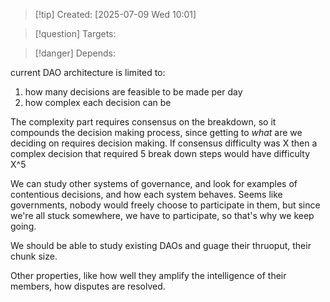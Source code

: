 
>[!tip] Created: [2025-07-09 Wed 10:01]

>[!question] Targets: 

>[!danger] Depends: 

current DAO architecture is limited to:
1. how many decisions are feasible to be made per day
2. how complex each decision can be

The complexity part requires consensus on the breakdown, so it compounds the decision making process, since getting to *what* are we deciding on requires decision making.
If consensus difficulty was X then a complex decision that required 5 break down steps would have difficulty X^5

We can study other systems of governance, and look for examples of contentious decisions, and how each system behaves.  Seems like governments, nobody would freely choose to participate in them, but since we're all stuck somewhere, we have to participate, so that's why we keep going.

We should be able to study existing DAOs and guage their thruoput, their chunk size.

Other properties, like how well they amplify the intelligence of their members, how disputes are resolved.
